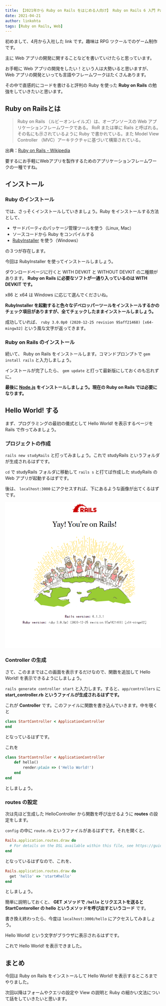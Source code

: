 ```yaml
---
title: 【2021年から Ruby on Rails をはじめる人向け】 Ruby on Rails 6 入門 Part 1 ～ Hello World! ～
date: 2021-04-21
author: linkohta
tags: [Ruby on Rails, Web]
---
```


初めまして、4月から入社した link です。趣味は RPG ツクールでのゲーム制作です。

主に Web アプリの開発に関することなどを書いていけたらと思っています。

お手軽に Web アプリの開発をしたい！という人は大勢いると思いますが、 Web アプリの開発といっても言語やフレームワークはたくさんあります。

その中で直感的にコードを書けると評判の Ruby を使った **Ruby on Rails** の勉強をしていきたいと思います。

## Ruby on Railsとは

> Ruby on Rails （ルビーオンレイルズ）は、オープンソースの Web アプリケーションフレームワークである。 RoR または単に Rails と呼ばれる。その名にも示されているように Ruby で書かれている。また Model View Controller （MVC）アーキテクチャに基づいて構築されている。

出典：[Ruby on Rails - Wikipedia](https://ja.wikipedia.org/wiki/Ruby_on_Rails)

要するにお手軽にWebアプリを製作するためのアプリケーションフレームワークの一種ですね。

## インストール

### Ruby のインストール

では、さっそくインストールしていきましょう。Ruby をインストールする方法として、

* サードパーティのパッケージ管理ツールを使う（Linux, Mac）
* ソースコードから Ruby をコンパイルする
* [RubyInstaller](https://rubyinstaller.org/) を使う（Windows）

の３つが存在します。

今回は RubyInstaller を使ってインストールしましょう。

ダウンロードページに行くと WITH DEVKIT と WITHOUT DEVKIT の二種類があります。 **Ruby on Rails に必要なソフトが一通り入っているのは WITH DEVKIT です。**

x86 と x64 は Windows に応じて選んでくださいね。

**RubyInstaller を起動すると色々なデベロッパーツールをインストールするかのチェック項目がありますが、全てチェックしたままインストールしましょう。**

成功していれば、 `ruby 3.0.0p0 (2020-12-25 revision 95aff21468) [x64-mingw32]` という風な文字が返ってきます。

### Ruby on Rails のインストール

続いて、 Ruby on Rails をインストールします。コマンドプロンプトで `gem install rails` と入力しましょう。

インストールが完了したら、 `gem update` と打って最新版にしておくのも忘れずに。

**最後に [Node.js](https://nodejs.org/ja/) をインストールしましょう。現在の Ruby on Rails では必要になります。**

## Hello World! する

まず、プログラミングの最初の儀式として Hello World! を表示するページを Rails で作ってみましょう。

### プロジェクトの作成

`rails new studyRails` と打ってみましょう。これで studyRails というフォルダが生成されるはずです。

`cd` で studyRails フォルダに移動して `rails s` と打てば作成した studyRails の Web アプリが起動するはずです。

後は、 `localhost:3000` にアクセスすれば、下にあるような画像が出てくるはずです。

![スタート画面](images/ruby-on-rails1-1.png)

### Controller の生成

さて、このままではこの画面を表示するだけなので、関数を追加して Hello World! を表示できるようにしましょう。

`rails generate controller start` と入力します。すると、`app/controllers` に **start_controller.rb というファイルが生成されるはずです。**

これが **Controller** です。このファイルに関数を書き込んでいきます。中を覗くと

```rb
class StartController < ApplicationController
end
```

となっているはずです。

これを

```rb
class StartController < ApplicationController
    def hello()
        render:plain => ('Hello World!')
    end
end
```

としましょう。

### routes の設定

次は先ほど生成した HelloController から関数を呼び出せるように **routes** の設定をします。

`config` の中に `route.rb` というファイルがあるはずです。それを開くと、

```rb
Rails.application.routes.draw do
  # For details on the DSL available within this file, see https://guides.rubyonrails.org/routing.html
end
```

となっているはずなので、これを、

```rb
Rails.application.routes.draw do
  get 'hello' => 'start#hello'
end
```

としましょう。

簡単に説明しておくと、 **GET メソッドで `/hello` とリクエストを送ると StartContoroller の hello というメソッドを呼び出すというコード** です。

書き換え終わったら、今度は `localhost:3000/hello` にアクセスしてみましょう。

Hello World! という文字がブラウザに表示されるはずです。

これで Hello World! を表示できました。

## まとめ

今回は Ruby on Rails をインストールして Hello World! を表示するところまでやりました。

次回以降はフォームやクエリの設定や View の説明と Ruby の細かい文法について話をしていきたいと思います。